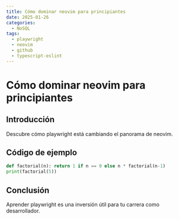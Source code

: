 ```yaml
---
title: Cómo dominar neovim para principiantes
date: 2025-01-26
categories:
  - NoSQL
tags:
  - playwright
  - neovim
  - github
  - typescript-eslint
---
```


# Cómo dominar neovim para principiantes

## Introducción

Descubre cómo playwright está cambiando el panorama de neovim.

## Código de ejemplo

```python
def factorial(n): return 1 if n == 0 else n * factorial(n-1)
print(factorial(5))
```

## Conclusión

Aprender playwright es una inversión útil para tu carrera como desarrollador.